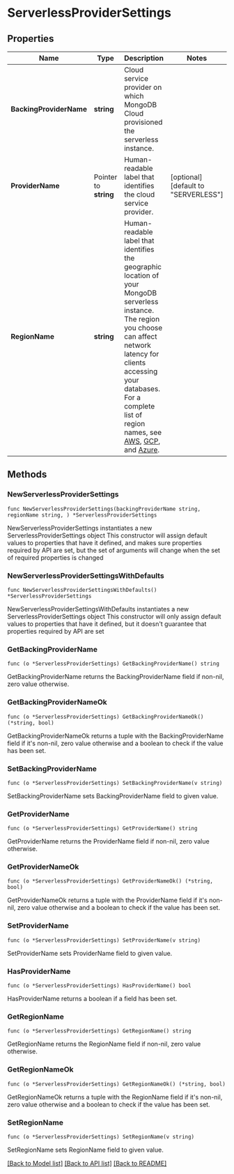 # ServerlessProviderSettings

## Properties

Name | Type | Description | Notes
------------ | ------------- | ------------- | -------------
**BackingProviderName** | **string** | Cloud service provider on which MongoDB Cloud provisioned the serverless instance. | 
**ProviderName** | Pointer to **string** | Human-readable label that identifies the cloud service provider. | [optional] [default to "SERVERLESS"]
**RegionName** | **string** | Human-readable label that identifies the geographic location of your MongoDB serverless instance. The region you choose can affect network latency for clients accessing your databases. For a complete list of region names, see [AWS](https://docs.atlas.mongodb.com/reference/amazon-aws/#std-label-amazon-aws), [GCP](https://docs.atlas.mongodb.com/reference/google-gcp/), and [Azure](https://docs.atlas.mongodb.com/reference/microsoft-azure/). | 

## Methods

### NewServerlessProviderSettings

`func NewServerlessProviderSettings(backingProviderName string, regionName string, ) *ServerlessProviderSettings`

NewServerlessProviderSettings instantiates a new ServerlessProviderSettings object
This constructor will assign default values to properties that have it defined,
and makes sure properties required by API are set, but the set of arguments
will change when the set of required properties is changed

### NewServerlessProviderSettingsWithDefaults

`func NewServerlessProviderSettingsWithDefaults() *ServerlessProviderSettings`

NewServerlessProviderSettingsWithDefaults instantiates a new ServerlessProviderSettings object
This constructor will only assign default values to properties that have it defined,
but it doesn't guarantee that properties required by API are set

### GetBackingProviderName

`func (o *ServerlessProviderSettings) GetBackingProviderName() string`

GetBackingProviderName returns the BackingProviderName field if non-nil, zero value otherwise.

### GetBackingProviderNameOk

`func (o *ServerlessProviderSettings) GetBackingProviderNameOk() (*string, bool)`

GetBackingProviderNameOk returns a tuple with the BackingProviderName field if it's non-nil, zero value otherwise
and a boolean to check if the value has been set.

### SetBackingProviderName

`func (o *ServerlessProviderSettings) SetBackingProviderName(v string)`

SetBackingProviderName sets BackingProviderName field to given value.

### GetProviderName

`func (o *ServerlessProviderSettings) GetProviderName() string`

GetProviderName returns the ProviderName field if non-nil, zero value otherwise.

### GetProviderNameOk

`func (o *ServerlessProviderSettings) GetProviderNameOk() (*string, bool)`

GetProviderNameOk returns a tuple with the ProviderName field if it's non-nil, zero value otherwise
and a boolean to check if the value has been set.

### SetProviderName

`func (o *ServerlessProviderSettings) SetProviderName(v string)`

SetProviderName sets ProviderName field to given value.

### HasProviderName

`func (o *ServerlessProviderSettings) HasProviderName() bool`

HasProviderName returns a boolean if a field has been set.
### GetRegionName

`func (o *ServerlessProviderSettings) GetRegionName() string`

GetRegionName returns the RegionName field if non-nil, zero value otherwise.

### GetRegionNameOk

`func (o *ServerlessProviderSettings) GetRegionNameOk() (*string, bool)`

GetRegionNameOk returns a tuple with the RegionName field if it's non-nil, zero value otherwise
and a boolean to check if the value has been set.

### SetRegionName

`func (o *ServerlessProviderSettings) SetRegionName(v string)`

SetRegionName sets RegionName field to given value.


[[Back to Model list]](../README.md#documentation-for-models) [[Back to API list]](../README.md#documentation-for-api-endpoints) [[Back to README]](../README.md)


